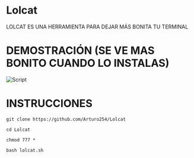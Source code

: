 # Lolcat
LOLCAT ES UNA HERRAMIENTA PARA DEJAR MÁS BONITA TU TERMINAL 

# DEMOSTRACIÓN (SE VE MAS BONITO CUANDO LO INSTALAS) 

<p align="centre">
<img src="https://i.ibb.co/1Zfjk9R/zyro-image.jpg" alt="Script">
</p>

# INSTRUCCIONES

``` 
git clone https://github.com/Arturo254/Lolcat

cd Lolcat

chmod 777 *

bash lolcat.sh

```
